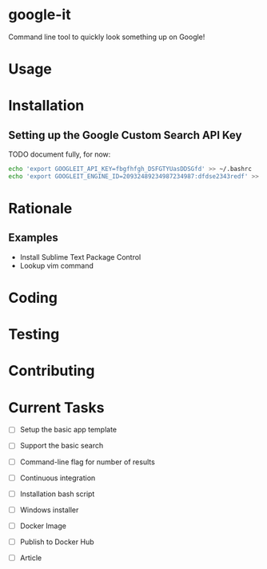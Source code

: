 # google-it

Command line tool to quickly look something up on Google!

# Usage

# Installation

## Setting up the Google Custom Search API Key

TODO document fully, for now:

```bash
echo 'export GOOGLEIT_API_KEY=fbgfhfgh_DSFGTYUasDDSGfd' >> ~/.bashrc
echo 'export GOOGLEIT_ENGINE_ID=20932489234987234987:dfdse2343redf' >> ~/.bashrc
```

# Rationale

## Examples

- Install Sublime Text Package Control
- Lookup vim command

# Coding

# Testing

# Contributing

# Current Tasks

- [ ] Setup the basic app template
- [ ] Support the basic search
- [ ] Command-line flag for number of results
- [ ] Continuous integration
- [ ] Installation bash script
- [ ] Windows installer
- [ ] Docker Image
- [ ] Publish to Docker Hub
- [ ] Article

